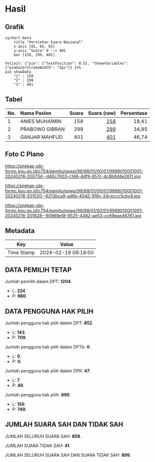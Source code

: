 # Hasil

## Grafik

```mermaid
xychart-beta
    title "Perolehan Suara Nasional"
    x-axis [01, 02, 03]
    y-axis "Suara" 0 --> 401
    bar [158, 299, 401]
```

```mermaid
%%{init: {"pie": {"textPosition": 0.5}, "themeVariables": {"pieOuterStrokeWidth": "5px"}} }%%
pie showData
    "1" : 158
    "2" : 299
    "3" : 401
```

## Tabel

| No. | Nama Paslon    | Suara | Suara (raw) | Persentase |
|:--- |:-------------- | -----:| -----------:| ----------:|
| 1   | ANIES MUHAIMIN | 158   | [158][p-1]  | 18,41      |
| 2   | PRABOWO GIBRAN | 299   | [299][p-2]  | 34,85      |
| 3   | GANJAR MAHFUD  | 401   | [401][p-3]  | 46,74      |


[p-1]: https://github.com/gigit-pemilu/pemilu-2024/blob/main/pilpres/hitung-suara/sub/99-luar-negeri/sub/88-paris-perancis/sub/01-paris-perancis/sub/0001-paris-perancis/sub/001-pos-001/sub/paslon-1.txt
[p-2]: https://github.com/gigit-pemilu/pemilu-2024/blob/main/pilpres/hitung-suara/sub/99-luar-negeri/sub/88-paris-perancis/sub/01-paris-perancis/sub/0001-paris-perancis/sub/001-pos-001/sub/paslon-2.txt
[p-3]: https://github.com/gigit-pemilu/pemilu-2024/blob/main/pilpres/hitung-suara/sub/99-luar-negeri/sub/88-paris-perancis/sub/01-paris-perancis/sub/0001-paris-perancis/sub/001-pos-001/sub/paslon-3.txt

## Foto C Plano

https://sirekap-obj-formc.kpu.go.id/c754/pemilu/ppwp/99/88/01/00/01/9988010001001-20240216-200734--d40c7603-c146-4df9-857c-4c8b9d4e2611.jpg

https://sirekap-obj-formc.kpu.go.id/c754/pemilu/ppwp/99/88/01/00/01/9988010001001-20240216-201520--6213bca9-ad6e-40d2-916c-24ceccc5cbc6.jpg

https://sirekap-obj-formc.kpu.go.id/c754/pemilu/ppwp/99/88/01/00/01/9988010001001-20240216-201828--90969e18-9525-4482-ae53-cc69eae46761.jpg


## Metadata

| Key        | Value               |
| ---------- | ------------------- |
| Time Stamp | 2024-02-19 06:16:00 |


## DATA PEMILIH TETAP

Jumlah pemilih dalam DPT: **1204**.
 * L: **224**.
 * P: **980**.

## DATA PENGGUNA HAK PILIH

Jumlah pengguna hak pilih dalam DPT: **852**.
 * L: **143**.
 * P: **709**.

Jumlah pengguna hak pilih dalam DPTb: **0**.
 * L: **0**.
 * P: **0**.

Jumlah pengguna hak pilih dalam DPK: **47**.
 * L: **7**.
 * P: **40**.

Jumlah pengguna hak pilih: **899**.
 * L: **150**.
 * P: **749**.

## JUMLAH SUARA SAH DAN TIDAK SAH

JUMLAH SELURUH SUARA SAH: **858**.

JUMLAH SUARA TIDAK SAH: **41**.

JUMLAH SELURUH SUARA SAH DAN SUARA TIDAK SAH: **899**.


